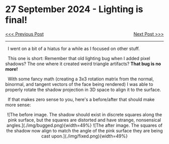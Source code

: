 # 27 September 2024 - Lighting is final!
<span style="float:left">[&lt;&lt;&lt; Previous Post](../08/03.md)</span>
<span style="float:right">[Next Post &gt;&gt;&gt;](../11/05.md)</span>
<br/>
***

&nbsp;&nbsp;I went on a bit of a hiatus for a while as I focused on other stuff.

&nbsp;&nbsp;This one is short: Remember that old lighting bug when I added pixel shadows? The one where it created weird triangle artifacts? **That bug is no more!**

&nbsp;&nbsp;With some fancy math (creating a 3x3 rotation matrix from the normal, binormal, and tangent vectors of the face being rendered) I was able to properly rotate the shadow projection in 3D space to align it to the surface.

&nbsp;&nbsp;If that makes zero sense to you, here's a before/after that should make more sense:

<center>
<flex>
![The before image. The shadow should exist in discrete squares along the pink surface, but the squares are distorted and have strange, nonsensical angles.](./img/bugged.png){width=49%}
![The after image. The squares of the shadow now align to match the angle of the pink surface they are being cast upon.](./img/fixed.png){width=49%}
</flex>
</center>